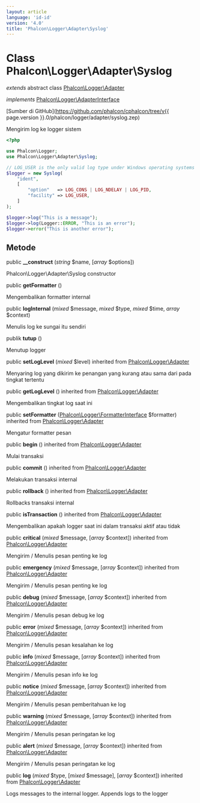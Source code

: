 ```yaml
---
layout: article
language: 'id-id'
version: '4.0'
title: 'Phalcon\Logger\Adapter\Syslog'
---
```

# Class **Phalcon\Logger\Adapter\Syslog**

*extends* abstract class [Phalcon\Logger\Adapter](Phalcon_Logger_Adapter)

*implements* [Phalcon\Logger\AdapterInterface](Phalcon_Logger_AdapterInterface)

[Sumber di GitHub](https://github.com/phalcon/cphalcon/tree/v{{ page.version }}.0/phalcon/logger/adapter/syslog.zep)

Mengirim log ke logger sistem

```php
<?php

use Phalcon\Logger;
use Phalcon\Logger\Adapter\Syslog;

// LOG_USER is the only valid log type under Windows operating systems
$logger = new Syslog(
    "ident",
    [
        "option"   => LOG_CONS | LOG_NDELAY | LOG_PID,
        "facility" => LOG_USER,
    ]
);

$logger->log("This is a message");
$logger->log(Logger::ERROR, "This is an error");
$logger->error("This is another error");

```

## Metode

public **__construct** (*string* $name, [*array* $options])

Phalcon\Logger\Adapter\Syslog constructor

public **getFormatter** ()

Mengembalikan formatter internal

public **logInternal** (*mixed* $message, *mixed* $type, *mixed* $time, *array* $context)

Menulis log ke sungai itu sendiri

publik **tutup** ()

Menutup logger

public **setLogLevel** (*mixed* $level) inherited from [Phalcon\Logger\Adapter](Phalcon_Logger_Adapter)

Menyaring log yang dikirim ke penangan yang kurang atau sama dari pada tingkat tertentu

public **getLogLevel** () inherited from [Phalcon\Logger\Adapter](Phalcon_Logger_Adapter)

Mengembalikan tingkat log saat ini

public **setFormatter** ([Phalcon\Logger\FormatterInterface](Phalcon_Logger_FormatterInterface) $formatter) inherited from [Phalcon\Logger\Adapter](Phalcon_Logger_Adapter)

Mengatur formatter pesan

public **begin** () inherited from [Phalcon\Logger\Adapter](Phalcon_Logger_Adapter)

Mulai transaksi

public **commit** () inherited from [Phalcon\Logger\Adapter](Phalcon_Logger_Adapter)

Melakukan transaksi internal

public **rollback** () inherited from [Phalcon\Logger\Adapter](Phalcon_Logger_Adapter)

Rollbacks transaksi internal

public **isTransaction** () inherited from [Phalcon\Logger\Adapter](Phalcon_Logger_Adapter)

Mengembalikan apakah logger saat ini dalam transaksi aktif atau tidak

public **critical** (*mixed* $message, [*array* $context]) inherited from [Phalcon\Logger\Adapter](Phalcon_Logger_Adapter)

Mengirim / Menulis pesan penting ke log

public **emergency** (*mixed* $message, [*array* $context]) inherited from [Phalcon\Logger\Adapter](Phalcon_Logger_Adapter)

Mengirim / Menulis pesan penting ke log

public **debug** (*mixed* $message, [*array* $context]) inherited from [Phalcon\Logger\Adapter](Phalcon_Logger_Adapter)

Mengirim / Menulis pesan debug ke log

public **error** (*mixed* $message, [*array* $context]) inherited from [Phalcon\Logger\Adapter](Phalcon_Logger_Adapter)

Mengirim / Menulis pesan kesalahan ke log

public **info** (*mixed* $message, [*array* $context]) inherited from [Phalcon\Logger\Adapter](Phalcon_Logger_Adapter)

Mengirim / Menulis pesan info ke log

public **notice** (*mixed* $message, [*array* $context]) inherited from [Phalcon\Logger\Adapter](Phalcon_Logger_Adapter)

Mengirim / Menulis pesan pemberitahuan ke log

public **warning** (*mixed* $message, [*array* $context]) inherited from [Phalcon\Logger\Adapter](Phalcon_Logger_Adapter)

Mengirim / Menulis pesan peringatan ke log

public **alert** (*mixed* $message, [*array* $context]) inherited from [Phalcon\Logger\Adapter](Phalcon_Logger_Adapter)

Mengirim / Menulis pesan peringatan ke log

public **log** (*mixed* $type, [*mixed* $message], [*array* $context]) inherited from [Phalcon\Logger\Adapter](Phalcon_Logger_Adapter)

Logs messages to the internal logger. Appends logs to the logger